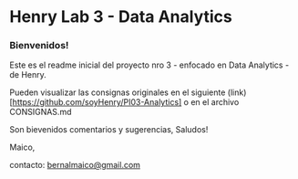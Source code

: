 # Henry Lab 3 - Data Analytics

### Bienvenidos!

Este es el readme inicial del proyecto nro 3 - enfocado en Data Analytics - de Henry.

Pueden visualizar las consignas originales en el siguiente (link)[https://github.com/soyHenry/PI03-Analytics] o en el archivo CONSIGNAS.md

Son bievenidos comentarios y sugerencias,
Saludos!

Maico,

contacto: bernalmaico@gmail.com
